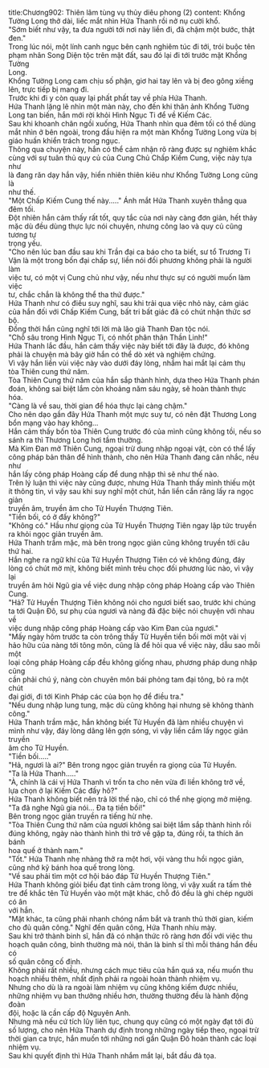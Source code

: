title:Chương902: Thiên lâm tùng vụ thủy diêu phong (2)
content:
Khổng Tường Long thở dài, liếc mắt nhìn Hứa Thanh rồi nở nụ cười khổ.<br>"Sớm biết như vậy, ta đưa người tới nơi này liền đi, đã chậm một bước, thật<br>đen."<br>Trong lúc nói, một lính canh ngục bên cạnh nghiêm túc đi tới, trói buộc tên<br>phạm nhân Song Diện tộc trên mặt đất, sau đó lại đi tới trước mặt Khổng Tường<br>Long.<br>Khổng Tường Long cam chịu số phận, giơ hai tay lên và bị đeo gông xiềng<br>lên, trực tiếp bị mang đi.<br>Trước khi đi y còn quay lại phất phất tay về phía Hứa Thanh.<br>Hứa Thanh lặng lẽ nhìn một màn này, cho đến khi thân ảnh Khổng Tường<br>Long tan biến, hắn mới rời khỏi Hình Ngục Ti để về Kiếm Các.<br>Sau khi khoanh chân ngồi xuống, Hứa Thanh nhìn qua đêm tối có thể dùng<br>mắt nhìn ở bên ngoài, trong đầu hiện ra một màn Khổng Tường Long vừa bị<br>giáo huấn khiển trách trong ngục.<br>Thông qua chuyện này, hắn có thể cảm nhận rõ ràng được sự nghiêm khắc<br>cùng với sự tuân thủ quy củ của Cung Chủ Chấp Kiếm Cung, việc này tựa như<br>là đang răn dạy hắn vậy, hiển nhiên thiên kiêu như Khổng Tường Long cũng là<br>như thế.<br>"Một Chấp Kiếm Cung thế này....." Ánh mắt Hứa Thanh xuyên thẳng qua<br>đêm tối.<br>Đột nhiên hắn cảm thấy rất tốt, quy tắc của nơi này càng đơn giản, hết thảy<br>mặc dù đều dùng thực lực nói chuyện, nhưng công lao và quy củ cũng tương tự<br>trọng yếu.<br>"Cho nên lúc ban đầu sau khi Trần đại ca báo cho ta biết, sư tổ Trương Ti<br>Vận là một trong bốn đại chấp sự, liền nói đối phương không phải là người làm<br>việc tư, có một vị Cung chủ như vậy, nếu như thực sự có người muốn làm việc<br>tư, chắc chắn là không thể tha thứ được."<br>Hứa Thanh như có điều suy nghĩ, sau khi trải qua việc nhỏ này, cảm giác<br>của hắn đối với Chấp Kiếm Cung, bất tri bất giác đã có chút nhận thức sơ bộ.<br>Đồng thời hắn cũng nghĩ tới lời mà lão giả Thanh Đan tộc nói.<br>"Chỗ sâu trong Hình Ngục Ti, có nhốt phân thân Thần Linh!"<br>Hứa Thanh lắc đầu, hắn cảm thấy việc này biết tới đây là được, đó không<br>phải là chuyện mà bây giờ hắn có thể dò xét và nghiệm chứng.<br>Vì vậy hắn liền vùi việc này vào dưới đáy lòng, nhắm hai mắt lại cảm thụ<br>tòa Thiên cung thứ năm.<br>Tòa Thiên Cung thứ năm của hắn sắp thành hình, dựa theo Hứa Thanh phán<br>đoán, không sai biệt lắm còn khoảng năm sáu ngày, sẽ hoàn thành thực hóa.<br>"Càng là về sau, thời gian để hóa thực lại càng chậm."<br>Cho nên dạo gần đây Hứa Thanh một mực suy tư, có nên đặt Thương Long<br>bổn mạng vào hay không...<br>Hắn cảm thấy bốn tòa Thiên Cung trước đó của mình cũng không tồi, nếu so<br>sánh ra thì Thương Long hơi tầm thường.<br>Mà Kim Đan mở Thiên Cung, ngoại trừ dung nhập ngoại vật, còn có thể lấy<br>công pháp bản thân để hình thành, cho nên Hứa Thanh đang cân nhắc, nếu như<br>hắn lấy công pháp Hoàng cấp để dung nhập thì sẽ như thế nào.<br>Trên lý luận thì việc này cũng được, nhưng Hứa Thanh thấy mình thiếu một<br>ít thông tin, vì vậy sau khi suy nghĩ một chút, hắn liền cắn răng lấy ra ngọc giản<br>truyền âm, truyền âm cho Tử Huyền Thượng Tiên.<br>"Tiền bối, có ở đấy không?"<br>"Không có." Hầu như giọng của Tử Huyền Thượng Tiên ngay lập tức truyền<br>ra khỏi ngọc giản truyền âm.<br>Hứa Thanh trầm mặc, mà bên trong ngọc giản cũng không truyền tới câu<br>thứ hai.<br>Hắn nghe ra ngữ khí của Tử Huyền Thượng Tiên có vẻ không đúng, đáy<br>lòng có chút mờ mịt, không biết mình trêu chọc đối phương lúc nào, vì vậy lại<br>truyền âm hỏi Ngũ gia về việc dung nhập công pháp Hoàng cấp vào Thiên<br>Cung.<br>"Hả? Tử Huyền Thượng Tiên không nói cho ngươi biết sao, trước khi chúng<br>ta tới Quận Đô, sư phụ của ngươi và nàng đã đặc biệc nói chuyện với nhau về<br>việc dung nhập công pháp Hoàng cấp vào Kim Đan của ngươi."<br>"Mấy ngày hôm trước ta còn trông thấy Tử Huyền tiền bối mời một vài vị<br>hảo hữu của nàng tới tông môn, cũng là để hỏi qua về việc này, dẫu sao mỗi một<br>loại công pháp Hoàng cấp đều không giống nhau, phương pháp dung nhập cũng<br>cần phải chú ý, nàng còn chuyên môn bái phỏng tam đại tông, bỏ ra một chút<br>đại giới, đi tới Kinh Pháp các của bọn họ để điều tra."<br>"Nếu dung nhập lung tung, mặc dù cũng không hại nhưng sẽ không thành<br>công."<br>Hứa Thanh trầm mặc, hắn không biết Tử Huyền đã làm nhiều chuyện vì<br>mình như vậy, đáy lòng dâng lên gợn sóng, vì vậy liền cầm lấy ngọc giản truyền<br>âm cho Tử Huyền.<br>"Tiền bối....."<br>"Hả, ngươi là ai?" Bên trong ngọc giản truyền ra giọng của Tử Huyền.<br>"Ta là Hứa Thanh....."<br>"À, chính là cái vị Hứa Thanh vì trốn ta cho nên vừa đi liền không trở về,<br>lựa chọn ở lại Kiếm Các đấy hõ?"<br>Hứa Thanh không biết nên trả lời thế nào, chỉ có thể nhẹ giọng mở miệng.<br>"Ta đã nghe Ngũ gia nói... Đa tạ tiền bối!"<br>Bên trong ngọc giản truyền ra tiếng hừ nhẹ.<br>"Tòa Thiên Cung thứ năm của ngươi không sai biệt lắm sắp thành hình rồi<br>đúng không, ngày nào thành hình thì trở về gặp ta, đúng rồi, ta thích ăn bánh<br>hoa quế ở thành nam."<br>"Tốt." Hứa Thanh nhẹ nhàng thở ra một hơi, vội vàng thu hồi ngọc giản,<br>cũng nhớ kỹ bánh hoa quế trong lòng.<br>"Về sau phải tìm một cơ hội báo đáp Tử Huyền Thượng Tiên."<br>Hứa Thanh không giỏi biểu đạt tình cảm trong lòng, vì vậy xuất ra tấm thẻ<br>tre để khắc tên Tử Huyền vào một mặt khác, chỗ đó đều là ghi chép người có ân<br>với hắn.<br>"Mặt khác, ta cũng phải nhanh chóng nắm bắt và tranh thủ thời gian, kiếm<br>cho đủ quân công." Nghĩ đến quân công, Hứa Thanh nhíu mày.<br>Sau khi trở thành binh sĩ, hắn đã có nhận thức rõ ràng hơn đối với việc thu<br>hoạch quân công, bình thường mà nói, thân là binh sĩ thì mỗi tháng hắn đều có<br>số quân công cố định.<br>Không phải rất nhiều, nhưng cách mục tiêu của hắn quá xa, nếu muốn thu<br>hoạch nhiều thêm, nhất định phải ra ngoài hoàn thành nhiệm vụ.<br>Nhưng cho dù là ra ngoài làm nhiệm vụ cũng không kiếm được nhiều,<br>những nhiệm vụ ban thưởng nhiều hơn, thường thường đều là hành động đoàn<br>đội, hoặc là cần cấp độ Nguyên Anh.<br>Nhưng mà nếu cứ tích lũy liên tục, chung quy cũng có một ngày đạt tới đủ<br>số lượng, cho nên Hứa Thanh dự định trong những ngày tiếp theo, ngoại trừ<br>thời gian ca trực, hắn muốn tới những nơi gần Quận Đô hoàn thành các loại<br>nhiệm vụ.<br>Sau khi quyết định thì Hứa Thanh nhắm mắt lại, bắt đầu đả tọa.